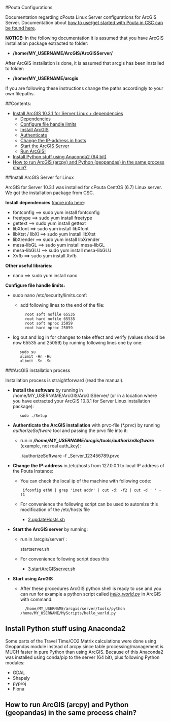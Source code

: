 #Pouta Configurations

Documentation regarding cPouta Linux Server configurations for ArcGIS Server. Documentation about [how to use/get started with Pouta in CSC can be found here](https://research.csc.fi/pouta-user-guide). 

**NOTICE:** In the following documentation it is assumed that you have ArcGIS installation package extracted to folder:
   - **/home/MY_USERNAME/ArcGIS/ArcGISServer/**
   
After ArcGIS installation is done, it is assumed that arcgis has been installed to folder:
   - **/home/MY_USERNAME/arcgis**
   
If you are following these instructions change the paths accordingly to your own filepaths. 
    
##Contents:

 - [Install ArcGIS 10.3.1 for Server Linux + dependencies](#arcgis-install)
     - [Dependencies](#dependencies)
     - [Configure file handle limits](#handle-limits)
     - [Install ArcGIS](#install-software)
     - [Authenticate](#authenticate)
     - [Change the IP-address in hosts](#change-IP)
     - [Start the ArcGIS Server](#start-server)
     - [Run ArcGIS!](#run-arcgis)
 - [Install Python stuff using Anaconda2 (64 bit)](#python-install)
 - [How to run ArcGIS (arcpy) and Python (geopandas) in the same process chain?](#how-to-run)
 
##<a name='arcgis-install'></a>Install ArcGIS Server for Linux

ArcGIS for Server 10.3.1 was installed for cPouta CentOS (6.7) Linux server. We got the installation package from CSC. 

**<a name='dependencies'></a> Install dependencies** ([more info here](http://server.arcgis.com/en/server/latest/install/linux/arcgis-for-server-system-requirements.htm):

  - fontconfig ==> sudo yum install fontconfig
  - freetype ==> sudo yum install freetype
  - gettext ==> sudo yum install gettext
  - libXfont ==> sudo yum install libXfont
  - libXtst / libXi ==> sudo yum install libXtst
  - libXrender ==> sudo yum install libXrender 
  - mesa-libGL ==> sudo yum install mesa-libGL
  - mesa-libGLU ==> sudo yum install mesa-libGLU 
  - Xvfb ==> sudo yum install Xvfb
  
**Other useful libraries:**

  - nano ==> sudo yum install nano
  
**<a name='handle-limits'></a> Configure file handle limits:**

  - sudo nano /etc/security/limits.conf:
  
     - add following lines to the end of the file:
             
             root soft nofile 65535
             root hard nofile 65535
             root soft nproc 25059
             root hard nproc 25059
   
   - log out and log in for changes to take effect and verify (values should be now 65535 and 25059) by running following lines one by one:
   
            sudo su
            ulimit -Hn -Hu
            ulimit -Sn -Su

###<a name='install-software'></a>ArcGIS installation process 

Installation process is straightforward (read the manual).
   
   - **Install the software** by running in /home/MY_USERNAME/ArcGIS/ArcGISServer/ (or in a location where you have extracted your ArcGIS 10.3.1 for Server Linux installation package):
      
            sudo ./Setup
   
   - **<a name='authenticate'></a> Authenticate the ArcGIS installation** with prvc-file (\*.prvc) by running *authorizeSoftware* tool and passing the prvc file into it:
       - run in ___/home/*MY_USERNAME*/arcgis/tools/authorizeSoftware___ (example, not real auth_key):
       
            ./authorizeSoftware -f \_Server\_123456789.prvc  
   
   - **<a name='change-IP'></a> Change the IP-address** in /etc/hosts from 127.0.0.1 to local IP address of the Pouta Instance:
   
     - You can check the local ip of the machine with following code:
     
            ifconfig eth0 | grep 'inet addr' | cut -d: -f2 | cut -d ' ' -f1
     
     - For convenience the following script can be used to automize this modification of the /etc/hosts file
        - [2.updateHosts.sh](2.updateHosts.sh)
        
   - **<a name='start-server'></a> Start the ArcGIS server** by running:
       - run in /arcgis/server/ :
        
            startserver.sh
        
       - For convenience following script does this
           - [3.startArcGISserver.sh](3.startArcGISserver.sh)
        
        
   - **<a name='run-arcgis'></a> Start using ArcGIS**
       - After these procedures ArcGIS python shell is ready to use and you can run for example a python script called _[hello_world.py](hello_world.py)_ in ArcGIS with command:
               
               /home/MY_USERNAME/arcgis/server/tools/python /home/MY_USERNAME/MyScripts/hello_world.py
      
        
 
## <a name='python-install'></a>Install Python stuff using Anaconda2 

Some parts of the Travel Time/CO2 Matrix calculations were done using Geopandas module instead of arcpy since table processing/management is MUCH faster in pure Python than using ArcGIS.
Because of this Anaconda2 was installed using conda/pip to the server (64 bit), plus following Python modules:
   
   - GDAL
   - Shapely
   - pyproj 
   - Fiona
  
## <a name='how-to-run'></a>How to run ArcGIS (arcpy) and Python (geopandas) in the same process chain?
 